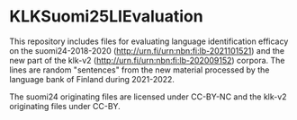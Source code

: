 # KLKSuomi25LIEvaluation

This repository includes files for evaluating language identification efficacy on the suomi24-2018-2020 (http://urn.fi/urn:nbn:fi:lb-2021101521) and the new part of the klk-v2 (http://urn.fi/urn:nbn:fi:lb-202009152) corpora. The lines are random "sentences" from the new material processed by the language bank of Finland during 2021-2022.

The suomi24 originating files are licensed under CC-BY-NC and the klk-v2 originating files under CC-BY.

